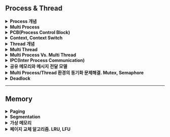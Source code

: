 ## Process & Thread

<details>
    <summary><b>Process 개념</b></summary>

## 정리
### 프로세스란?
- 실행중인 프로그램
- 컴퓨터 작업의 단위
### 구조
- Stack
    - 함수를 호출할 때의 임시 데이터 저장 장소
    - 함수 매개변수, 복귀 주소, 지역 변수
    - 프로그램 실행중 동적으로 변한다.
- Heap
    - 프로그램 실행 중 동적으로 할당되는 메모리
    - 프로그램 실행중 동적으로 변한다.
- Data
    - 전역 변수, static 변수, 초기화 되지 않는 변수
    - 프로그램 실행중에 크기가 고정됨
- Code
    - 실행 코드
    - 프로그램 실행중에 크기가 고정됨
### 프로그램 vs 프로세스
- 프로그램은 작업을 실행할 파일로 실행 파일로 불린다. `프로그램`이 메모리에 적재된 것이 `프로세스`이다.
### 프로세스의 주소 공간을 구분한 이유가 있을까요?
- Stack vs Data
    - 역할을 나누기 위해 분배하였다. 스택 영역은 흐름을 관리하고, 데이터 영역은 전역 변수, static 변수를 관리한다.
    - 또한 멀티 스레드의 경우 스택 영역은 각각 가지지만 데이터 영역은 공유한다. 이를 통해 메모리를 절약할 수 있다.
### 데몬 프로세스
- 서비스의 요청에 대해 응답하기 위해 백그라운드에서 실행중인 프로세스
## 예상 질문
- 프로세스란?
- 프로세스의 주소 공간은?
- 주소 공간이 여러 개로 나누어진 이유는?
## 참조
- https://velog.io/@klm03025/%EC%9A%B4%EC%98%81%EC%B2%B4%EC%A0%9C-%ED%94%84%EB%A1%9C%EC%84%B8%EC%8A%A4-%EC%A3%BC%EC%86%8C-%EA%B3%B5%EA%B0%84
</details>

<details>
    <summary><b>Multi Process</b></summary>

## 정리
### Multi Process 란?
- 하나의 프로그램을 여러 개의 프로세스로 구성하여 프로세스가 병렬적으로 작업을 처리하는 것
- 하나의 프로세스가 죽더라도 다른 프로세스에 영향을 끼치지 않는다는 장점이 있다.
- 비교적 많은 메모리를 차지한다.
- 예) 크롬 브라우저, 크롬 브라우저에서 탭은 프로세스에 의해 동작한다. 따라서 하나의 탭이 오류가 나도 다른 탭에 영향을 미치지 않는다.
## 예상 질문
- 
## 참조
-
</details>

<details>
    <summary><b>PCB(Process Control Block)</b></summary>

## 정리
### PCB 란?
- 프로세스와 연관된 정보들을 가지고 있는 저장소 역할을 수행한다.
- 프로세스 정보
    - 프로세스 상태: 현재 프로세스의 상태(new, running, waiting, ready, halted)
    - 프로그램 카운터: 해당 프로세스가 다음에 실행할 명령어의 주소
    - CPU 레지스터: 컴퓨터 구조에 따라 가지는 레지스터들
    - CPU 스케쥴링 정보: 프로세스의 우선순위, 스케줄 큐의 포인터, 다른 스케줄의 매개변수 등 스케줄링 관련 정보
    - 메모리 관리 정보
    - 회계정보: CPU 사용 시간, 경과된 시간 등등
    - 입출력 상태 정보: 프로세스에 할당된 입출력 장치들, 열린 파일 목록
## 예상 질문
- PCB 에 프로세스 정보를 저장하는 이유는?
## 참조
-
</details>

<details>
    <summary><b>Context, Context Switch</b></summary>

## 정리
### Context Switch 란?
- 이전의 Task 의 상태를 PCB 에 보관하고 새로운 Task 의 보관된 상태를 복구하는 작업
- Context Switch 를 하는 동안 다른 작업을 할 수 없기 때문에 순수한 오버헤드가 된다.
### Process vs Thread 비용
- 비용은 프로세스가 더 많이 든다.
- 스레드는 Stack 영역만 변경을 진행하고, 프로세스는 모든 영역을 변경해야 하기 때문이다.
### 발생 시기
- 인터럽트 발생
- 실행중인 CPU 사용 허가 시간을 모두 소모할 경우
- I/O 입출력을 위해 대기할 경우
## 예상 질문
- Context Switching 이란?
- 언제 발생할까요?
## 참조
- https://gona.tistory.com/6
</details>

<details>
    <summary><b>Thread 개념</b></summary>

## 정리
### Thread 란?
- 프로세스의 실행 흐름의 단위
- 스레드는 프로세스 내에서 Stack 을 할당받고 Code, Data, Heap 영역은 공유한다.
- 스레드마다 PC 레지스터를 할당
    - Context Switching 시 이용
### 스택
- 스택을 독립적으로 할당받으므로 독립적인 함수 호출이 가능하다. 이는 독립적으로 실행 흐름을 가져갈 수 있는 것을 의미한다.
## 예상 질문
- 스레드에 대해 설명해주세요
- 스택을 독립적으로 할당하는 이유
- PC 레지스터를 독립적으로 할당하는 이유
## 참조
-
</details>

<details>
    <summary><b>Multi Thread</b></summary>

## 정리
### Multi Thread 란?
- 하나의 프로세스를 여러 개의 스레드로 구성하여 자원을 공유하면서 작업을 수행하는 것
- 장점
    - 적은 메모리 공간을 차지하고 Context Switching 이 비교적 빠르다.
- 단점
    - 오류로 인해 하나의 스레드가 종료되면 전체 스레드가 종료될 수 있다.
    - 동기화 문제 존재
## 예상 질문
- 
## 참조
-
</details>

<details>
    <summary><b>Multi Process Vs. Multi Thread</b></summary>

## 정리
- 기본적으로 멀티 스레드를 쓰는 것이 좋다.
- 멀티 프로세스로 할 경우 자원을 할당하는 시스템 콜이 있으므로 멀티 스레드로 할 경우 자원을 효율적으로 관리할 수 있다.
- Context Switching 시 멀티 스레드는 stack 만 변경하기 때문에 효율적이다.
> 시스템 콜: OS 가 제공하는 인터페이스
## 예상 질문
- 
## 참조
-
</details>

<details>
    <summary><b>IPC(Inter Process Communication)</b></summary>

## 정리
### IPC 란?
- 프로세스 간의 통신을 의미
- 프로세스는 서로 독립되어 있으므로 서로 같의 데이터를 공유할 때 이용하게 된다.
## 예상 질문
- 
## 참조
- 
</details>

<details>
    <summary><b>공유 메모리와 메시지 전달 모델</b></summary>

## 정리
### 공유 메모리
- 프로세스끼리 특정 공통의 메모리 영역을 공유하며 상호간 통신하는 방법
#### 장단점
- 장점
    - 커널의 관여 없이 메모리를 직접 사용하여 IPC 속도가 빠르다.
    - 프로그램 레벨에서 통신 기능을 제공하여, 자유로운 통신이 가능하다.
- 단점
    - 메시지 전달 방식이 아니기 때문에 데이터를 읽어야 하는 시점을 알 수 없다.
    - 데이터를 읽기 위한 별도의 동기화 기술이 필요하다.
### 메시지 전달
- 커널 메모리 영역에 메시지 전달을 위한 채널을 만들어서 협력하는 프로세스들 사이에 메시지 형태로 정보를 송수신하는 방법
#### 장단점
- 장점
    - 커널에서 데이터를 주고 받는 것을 컨트롤할 수 있어 별도의 동기화 로직이 없어도 된다.
- 단점
    - 커널을 통해서 데이터를 주고 받기 때문에 공유 메모리 모델에 비해 느리다.
## 예상 질문
- 
## 참조
- https://steady-coding.tistory.com/508
</details>

<details>
    <summary><b>Multi Process/Thread 환경의 동기화 문제해결. Mutex, Semaphore</b></summary>

## 정리
### Mutex
- 자원에 대한 접근을 동기화하기 위해 사용되는 상호배제 기술
- 임계 영역을 생성하여 하나의 쓰레드만 접근이 가능하게 한다.
- 해당 쓰레드가 임계 영역을 나갈 때만 락이 해제된다.
### Semaphore
- Mutex 와 마찬가지로 상호배제 기술이다.
- 락을 걸지 않은 쓰레드도 Signal 을 보내 락을 해제할 수 있다.
## 예상 질문
- 
## 참조
- https://mangkyu.tistory.com/104
</details>

<details>
    <summary><b>Deadlock</b></summary>

## 정리
### Deadlock 이란?
- 프로세스가 자원을 얻지 못해 다음 처리를 하지 못하는 상태
### 발생 조건
- 상호 배제
    - 자원은 한번에 하나의 프로세스만이 사용할 수 있어야 한다.
- 점유 대기
    - 하나 이상의 자원을 점유하고 있으면서 다른 작업이 점유한 자원을 추가로 얻기 위해서는 대기해야 한다.
- 비선점
    - 다른 작업이 점유한 자원을 도중에 강제로 빼앗을 수 없다.
- 순환 대기
    - 프로세스가 서로의 자원을 대기하는 모습이 순환하여 이루어지는 경우
### 해결 방법
- 4가지 조건 중 하나 이상을 해결하는 것
- 교착 상태가 발생하는 것을 탐지하고 회복시키는 탐지와 회복 방법
## 예상 질문
- 
## 참조
- https://jwprogramming.tistory.com/12
</details>

---

## Memory

<details>
    <summary><b>Paging</b></summary>

## 정리
### 동적 메모리 할당
- 최악 적합이 가장 느리고 일반적으로 최초 적합이 가장 빠르다.
#### 최초 적합
- 처음 발견한 가용공간에 할당한다.
#### 최적 적합
- 사용 가능한 공간 중에서 가장 작은 곳에 할당한다.
#### 최악 적합
- 가장 큰 공간에 할당한다.
### 메모리 단편화
- 메모리의 빈 공간이 여러 개의 작은 조각으로 나뉘는 것
- 메모리의 가용 공간을 줄이거나 읽기 및 쓰기 속도를 늦추는 문제 발생
- 외부 단편화와 내부 단편화가 존재
#### 외부 단편화
- 프로세스가 메모리에 적재되고 제거되는 일이 반복되면서 남아있는 프로세스 공간 사이에 작은 잉여 공간이 생기는 현상
#### 내부 단편화
- 프로세스가 할당 받은 메모리 공간 중 사용하지 않고 남은 부분이 발생하는 현상
### 페이징이란?
- 프로세스가 요구하는 메모리 공간을 고정 크기로 분리하고 배치하는 방법
- 내부 단편화를 야기할 수 있다.
### 보호 및 공유
- 페이지 테이블을 두어서 프레임 번호와 유효-무효 여부를 적재한다.
    - 이를 통해 해당 페이지가 실제 적재되었는지 아닌지 판단하다.
- 공통의 코드라면 페이지를 공유할 수 있다.
    - 이를 통해 메모리 관리를 효율적으로 할 수 있다.
### TLB
- 페이지 테이블이 메인 메모리에 있을 경우 CPU 에 의한 메인 메모리의 접근을 줄이기 위해 나온 개념이다.
- 하드웨어적으로 페이지 테이블의 캐쉬 역할을 수행한다.
### MMU (Memory Management Unit)
- CPU 코어 안에 탑재되어 가상 메모리를 물리 메모리로 변환해주는 장치
- TLB 를 이용하여 변환한다.
    - 이곳을 먼저 확인하고 없으면 페이지 테이블을 확인한다.
- 장점
    - 모든 프로세스마다 같은 주소를 사용할 수 있게 한다.
    - 서로 떨어진 데이터를 연속적으로 표현할 수 있다.
## 예상 질문
- 
## 참조
-
</details>

<details>
    <summary><b>Segmentation</b></summary>

## 정리
### 세그멘테이션이란?
- 프로세스가 요구하는 메모리 공간을 서로 다른 크기를 가진 세크먼트로 분할하여 배치하는 방법
- 외부 단편화를 야기할 수 있다.
## 예상 질문
- 
## 참조
-
</details>

<details>
    <summary><b>가상 메모리</b></summary>

## 정리
### 가상 메모리란?
- 프로세스가 요구하는 메모리 전체를 할당하지 않고도 프로세스 작업을 수행하기 위해 도입된 개념
- 프로세스가 요구하는 전체 메모리 중 당장 필요한 부분을 실제 메모리에, 필요없는 부분을 가상 메모리에 할당하는 식으로 동작
### 장단점
- 장점
    - 물리 메모리의 크기에 제약을 받지 않을 수 있다.
    - 응답 시간이 일정하면서 CPU 이용률과 처리율이 높아진다.
- 단점
    - 속도가 느리다.
### Page vs Frame
- 페이지는 Logical 메모리를 동일한 크기로 나눈 것이다.
- 프레임은 Physical 메모리를 동일한 크기로 나눈 것이다.
### 가상 메모리가 가능한 이유
- 요구 페이징
    - 프로세스가 요구하는 모든 메모리를 물리 메모리에 올리지 않고 필요한 페이지만 적재하는 것
### 만약 필요한 페이지가 없을 경우
- Page Fault
    - 물리 메모리에 없는 페이지에 접근하는 것
- 처리 과정
    1. CPU 가 특정 페이지에 접근하여 메모리 참조가 유효인지 무효 상태인지 파악
    2. 만약 무효한 페이지라면 프로세스는 중단한다.
    3. 만약 유효한 참조인데 페이지가 아직 메모리에 없다면 적재한다.
        - 빈공간을 찾고 보조저장장치에서 페이지를 불러온다.
    4. 트랩에 의해 중단되었던 명령어를 다시 수행한다.
### Thrashing
- 페이지 폴트율이 높은 상황
- 메모리에 다양한 프로세스들이 올라와서 페이지 교체가 빈번하게 일어나면 메모리의 유효 공간은 줄어들고, CPU 의 가동시간이 올라가게 된다.
- 해결 방법
    - Working Set
        - 대부분의 프로세스가 일정한 페이지만 집중적으로 참조한다는 특성을 이용한다.
        - 일정 시간동안 참조되는 페이지 개수를 확인하고 해당 페이지들이 들어갈 메모리 공간(프레임)이 확보되면 그 때 메모리에 올리는 방법
    - Page Fault Frequency
        - Page Fault 의 횟수에 상한과 하한을 두는 방식이다.
        - 상한을 넘으면 지급하는 프레임 개수를 늘린다.
        - 하한을 넘으면 지금하는 프레임 개수를 줄인다.
## 예상 질문
- 페이지 크기가 커짐에 따라 장단점
## 참조
- https://jhnyang.tistory.com/290
</details>

<details>
    <summary><b>페이지 교체 알고리즘. LRU, LFU</b></summary>

## 정리
### 페이지 교체 알고리즘
- 프로그램 실행 시 모든 항목이 물리 메모리에 올라오지 않고, 프로세스 동작에 필요한 페이지만 요청하게 된다.
- 페이지 부재를 방지하기 위해 원하는 페이지를 보조저장장치에서 가져오는 작업을 수행한다.
#### 종류
- LIFO
    - 가장 오래된 페이지를 교체한다.
- OPT
    - 앞으로 사용되지 않을 것 같은 페이지를 교체한다.
- LRU
    - 가장 오랫동안 사용되지 않은 페이지를 교체한다.
    - count 를 세거나 stack 형식으로 구현
- LFU
    - 가장 사용 빈도가 적은 페이지를 교체한다.
## 예상 질문
- 
## 참조
-
</details>